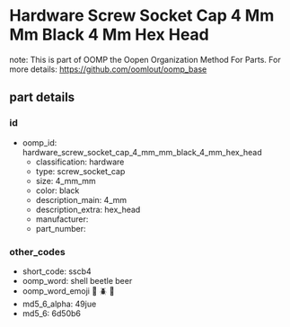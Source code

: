 # Hardware Screw Socket Cap 4 Mm Mm Black 4 Mm Hex Head  

note: This is part of OOMP the Oopen Organization Method For Parts. For more details: https://github.com/oomlout/oomp_base

##  part details





### id
* oomp_id: hardware_screw_socket_cap_4_mm_mm_black_4_mm_hex_head
  * classification: hardware
  * type: screw_socket_cap
  * size: 4_mm_mm
  * color: black
  * description_main: 4_mm
  * description_extra: hex_head
  * manufacturer: 
  * part_number: 

### other_codes
* short_code: sscb4
* oomp_word: shell beetle beer
* oomp_word_emoji :shell: :beetle: :beer:
* md5_6_alpha: 49jue
* md5_6: 6d50b6